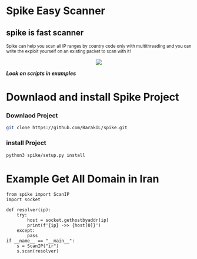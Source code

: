 # Spike Easy Scanner


## spike is fast scanner 

<sub>Spike can help you scan all IP ranges by country code only with multithreading and you can write the exploit yourself on an existing packet to scan with it!</sub>


<p align="center">
  <img src="https://images.vexels.com/media/users/3/145266/raw/0c5d8ff5814fa9ac97c195559eccbbad-flat-rocket-illustration-badge.jpg" />
</p>

***Look on scripts in examples***

# Downlaod and install Spike Project

### Downlaod Project
```bash
git clone https://github.com/BarakIL/spike.git
```

### install Project
```bash
python3 spike/setup.py install
```

# Example Get All Domain in Iran

```python3
from spike import ScanIP
import socket

def resolver(ip):
    try:
        host = socket.gethostbyaddr(ip)
        print(f'{ip} ->> {host[0]}')
    except:
        pass
if __name__ == "__main__":
    s = ScanIP("ir")
    s.scan(resolver)
    
```
